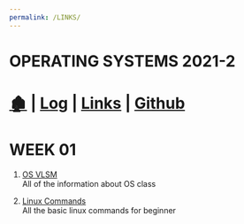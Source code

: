 ```yaml
---
permalink: /LINKS/
---
```


# OPERATING SYSTEMS 2021-2
# [🏚](index.md) | [Log](https://joyamanda.github.io/os221/TXT/mylog.txt) | [Links](links.md) | [Github](https://github.com/joyamanda/os221)

# WEEK 01
1. [OS VLSM](https://os.vlsm.org) <br>
All of the information about OS class

2. [Linux Commands](https://linoxide.com/essential-linux-basic-commands/) <br>
All the basic linux commands for beginner
